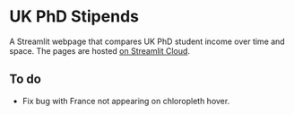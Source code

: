 # UK PhD Stipends

A Streamlit webpage that compares UK PhD student income over time and space. The pages are hosted [on Streamlit Cloud](https://cooscoos-stipends-time-series-e8m8oo.streamlit.app/).

## To do
- Fix bug with France not appearing on chloropleth hover.